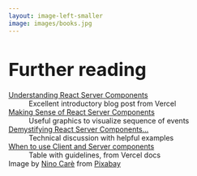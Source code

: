 ```yaml
---
layout: image-left-smaller
image: images/books.jpg
---
```


<style>
dd, dt {
  @apply text-2xl;
}
dd {
  @apply pb-4;
}
h1 {
  font-size: 2.25rem !important;
  line-height: 1 !important; 
}
  </style>

<h1 class="mt-0 pb-2">Further reading</h1>

<v-clicks>

<dt><a href="https://vercel.com/blog/understanding-react-server-components">Understanding React Server Components</a></dt>
  <dd>Excellent introductory blog post from Vercel</dd>
<dt><a href="https://www.joshwcomeau.com/react/server-components">Making Sense of React Server Components</a></dt>
  <dd>Useful graphics to visualize sequence of events</dd>
<dt><a href="https://demystifying-rsc.vercel.app/">Demystifying React Server Components...</a></dt>
  <dd>Technical discussion with helpful examples</dd>
<dt><a href="https://nextjs.org/docs/app/building-your-application/rendering/composition-patterns#when-to-use-server-and-client-components">When to use Client and Server components</a></dt>
  <dd>Table with guidelines, from Vercel docs</dd>

</v-clicks>

<Caption>Image by <a href="https://pixabay.com/users/ninocare-3266770/?utm_source=link-attribution&utm_medium=referral&utm_campaign=image&utm_content=1655783">Nino Carè</a> from <a href="https://pixabay.com//?utm_source=link-attribution&utm_medium=referral&utm_campaign=image&utm_content=1655783">Pixabay</a></Caption>